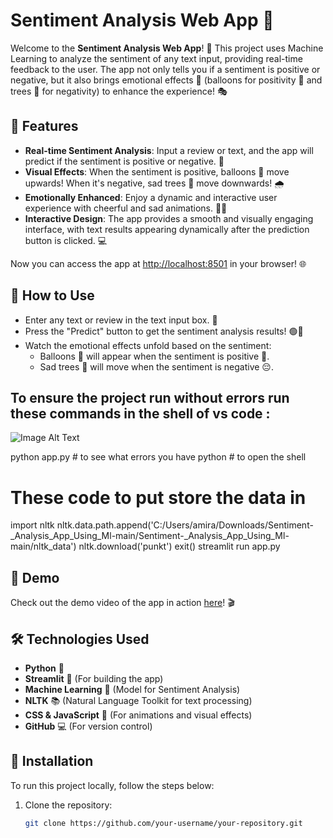 # Sentiment Analysis Web App 🚀

Welcome to the **Sentiment Analysis Web App**! 🌟 This project uses Machine Learning to analyze the sentiment of any text input, providing real-time feedback to the user. The app not only tells you if a sentiment is positive or negative, but it also brings emotional effects 🎈 (balloons for positivity 🎉 and trees 🌲 for negativity) to enhance the experience! 🎭

## 📜 Features

- **Real-time Sentiment Analysis**: Input a review or text, and the app will predict if the sentiment is positive or negative. 💬
- **Visual Effects**: When the sentiment is positive, balloons 🎈 move upwards! When it's negative, sad trees 🌳 move downwards! 🌧️
- **Emotionally Enhanced**: Enjoy a dynamic and interactive user experience with cheerful and sad animations. 🥳😭
- **Interactive Design**: The app provides a smooth and visually engaging interface, with text results appearing dynamically after the prediction button is clicked. 💻

Now you can access the app at [http://localhost:8501](http://localhost:8501) in your browser! 🌐

## 🎯 How to Use
- Enter any text or review in the text input box. 📝
- Press the "Predict" button to get the sentiment analysis results! 🟢🔴
- Watch the emotional effects unfold based on the sentiment:
  - Balloons 🎈 will appear when the sentiment is positive 🥳.
  - Sad trees 🌳 will move when the sentiment is negative 😔.
## To ensure the project run without errors run these commands in the shell of vs code :
![Image Alt Text](path/to/image)

python app.py # to see what errors you have
python  # to open the shell
# These code to put store the data in
import nltk
nltk.data.path.append('C:/Users/amira/Downloads/Sentiment-_Analysis_App_Using_Ml-main/Sentiment-_Analysis_App_Using_Ml-main/nltk_data')
nltk.download('punkt')
exit()
streamlit run app.py

## 🎥 Demo
Check out the demo video of the app in action [here](#)! 🎬

## 🛠️ Technologies Used

- **Python** 🐍
- **Streamlit** 🚄 (For building the app)
- **Machine Learning** 🤖 (Model for Sentiment Analysis)
- **NLTK** 📚 (Natural Language Toolkit for text processing)
- **CSS & JavaScript** 💅 (For animations and visual effects)
- **GitHub** 💻 (For version control)

## 🌱 Installation

To run this project locally, follow the steps below:

1. Clone the repository:
   ```bash
   git clone https://github.com/your-username/your-repository.git
